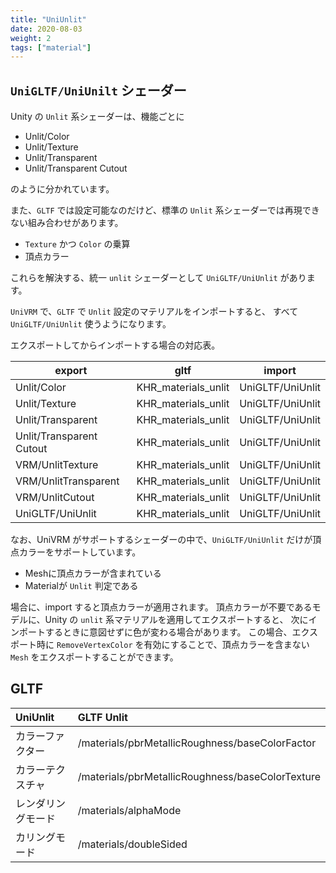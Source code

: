 ```yaml
---
title: "UniUnlit"
date: 2020-08-03
weight: 2
tags: ["material"]
---
```


## `UniGLTF/UniUnilt` シェーダー

Unity の `Unlit` 系シェーダーは、機能ごとに

* Unlit/Color
* Unlit/Texture
* Unlit/Transparent
* Unlit/Transparent Cutout

のように分かれています。

また、`GLTF` では設定可能なのだけど、標準の `Unlit` 系シェーダーでは再現できない組み合わせがあります。

* `Texture` かつ `Color` の乗算
* 頂点カラー

これらを解決する、統一 `unlit` シェーダーとして `UniGLTF/UniUnlit` があります。

`UniVRM` で、`GLTF` で `Unlit` 設定のマテリアルをインポートすると、
すべて `UniGLTF/UniUnlit` 使うようになります。

エクスポートしてからインポートする場合の対応表。

| export                     | gltf                                 | import                     |
|----------------------------|--------------------------------------|----------------------------|
| Unlit/Color                | KHR_materials_unlit                  | UniGLTF/UniUnlit           |
| Unlit/Texture              | KHR_materials_unlit                  | UniGLTF/UniUnlit           |
| Unlit/Transparent          | KHR_materials_unlit                  | UniGLTF/UniUnlit           |
| Unlit/Transparent Cutout   | KHR_materials_unlit                  | UniGLTF/UniUnlit           |
| VRM/UnlitTexture           | KHR_materials_unlit                  | UniGLTF/UniUnlit           |
| VRM/UnlitTransparent       | KHR_materials_unlit                  | UniGLTF/UniUnlit           |
| VRM/UnlitCutout            | KHR_materials_unlit                  | UniGLTF/UniUnlit           |
| UniGLTF/UniUnlit           | KHR_materials_unlit                  | UniGLTF/UniUnlit           |

なお、UniVRM がサポートするシェーダーの中で、`UniGLTF/UniUnlit` だけが頂点カラーをサポートしています。

* Meshに頂点カラーが含まれている
* Materialが `Unlit` 判定である

場合に、import すると頂点カラーが適用されます。
頂点カラーが不要であるモデルに、Unity の `unlit` 系マテリアルを適用してエクスポートすると、
次にインポートするときに意図せずに色が変わる場合があります。
この場合、エクスポート時に `RemoveVertexColor` を有効にすることで、頂点カラーを含まない `Mesh` をエクスポートすることができます。

## GLTF

| UniUnlit            | GLTF Unlit                                               |
|:--------------------|:---------------------------------------------------------|
| カラーファクター     | /materials/pbrMetallicRoughness/baseColorFactor          |
| カラーテクスチャ    | /materials/pbrMetallicRoughness/baseColorTexture          |
| レンダリングモード   | /materials/alphaMode                                     |
| カリングモード       | /materials/doubleSided                                   |
